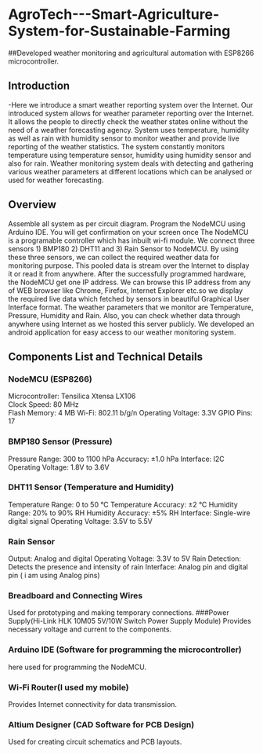 # AgroTech---Smart-Agriculture-System-for-Sustainable-Farming
##Developed weather monitoring and agricultural automation  with ESP8266 microcontroller. 

## Introduction
-Here we introduce a smart weather reporting system over the Internet. Our introduced system allows for weather parameter reporting over the Internet. It allows the people to directly check the weather states online without the need of a weather forecasting agency. System uses temperature, humidity as well as rain with humidity sensor to monitor weather and provide live reporting of the weather statistics. The system constantly monitors temperature using temperature sensor, humidity using humidity sensor and also for rain. Weather monitoring system deals with detecting and gathering various weather parameters at different locations which can be analysed or used for weather forecasting. 

## Overview 
Assemble all system as per circuit diagram. Program the NodeMCU using Arduino IDE. You will get confirmation on your screen once The NodeMCU is a programable controller which has inbuilt wi-fi module. We connect three sensors 1) BMP180 2) DHT11 and 3) Rain Sensor to NodeMCU. By using these three sensors, we can collect the required weather data for monitoring purpose. This pooled data is stream over the Internet to display it or read it from anywhere. After the successfully programmed hardware, the NodeMCU get one IP address. We can browse this IP address from any of WEB browser like Chrome, Firefox, Internet Explorer etc.so we display the required live data which fetched by sensors in beautiful Graphical User Interface format. The weather parameters that we monitor are Temperature, Pressure, Humidity and Rain. Also, you can check whether data through anywhere using Internet as we hosted this server publicly. We developed an android application for easy access to our weather monitoring system.
 
## Components List and Technical Details
### NodeMCU (ESP8266)
Microcontroller: Tensilica Xtensa LX106<br>
Clock Speed: 80 MHz<br>
Flash Memory: 4 MB
Wi-Fi: 802.11 b/g/n
Operating Voltage: 3.3V
GPIO Pins: 17
### BMP180 Sensor (Pressure)
Pressure Range: 300 to 1100 hPa
Accuracy: ±1.0 hPa
Interface: I2C
Operating Voltage: 1.8V to 3.6V
### DHT11 Sensor (Temperature and Humidity)
Temperature Range: 0 to 50 °C
Temperature Accuracy: ±2 °C
Humidity Range: 20% to 90% RH
Humidity Accuracy: ±5% RH
Interface: Single-wire digital signal
Operating Voltage: 3.5V to 5.5V
### Rain Sensor
Output: Analog and digital
Operating Voltage: 3.3V to 5V
Rain Detection: Detects the presence and intensity of rain
Interface: Analog pin and digital pin ( i am using Analog pins)
### Breadboard and Connecting Wires
Used for prototyping and making temporary connections.
###Power Supply(Hi-Link HLK 10M05 5V/10W Switch Power Supply Module)
Provides necessary voltage and current to the components.
### Arduino IDE (Software for programming the microcontroller)
here used for programming the NodeMCU.
### Wi-Fi Router(I used my mobile)
Provides Internet connectivity for data transmission.
### Altium Designer (CAD Software for PCB Design)
Used for creating circuit schematics and PCB layouts.
